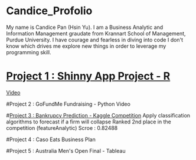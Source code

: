 # Candice_Profolio
My name is Candice Pan (Hsin Yu). I am a Business Analytic and Information Management graudate from Krannart School of Management, Purdue University. I have courage and fearless in diving into code I don't know which drives me explore new things in order to leverage my programming skill. 

# [Project 1 : Shinny App Project - R ](https://pan351.shinyapps.io/masterprogram/)
[Video](https://youtu.be/gNM4gv9qhSQ)


#Project 2 : GoFundMe Fundraising - Python
Video


#[Project 3 : Bankrupcy Prediction - Kaggle Competition](https://www.kaggle.com/c/fall2020-mgmt571lec-project/leaderboard)
Apply classification algorithms to forecast if a firm will collapse
Ranked 2nd place in the competition (featureAnalytic) Scroe : 0.82488


#Project 4 : Caso Eats Business Plan



#Project 5 : Australia Men's Open Final - Tableau
